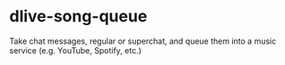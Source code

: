 # dlive-song-queue
Take chat messages, regular or superchat, and queue them into a music service (e.g. YouTube, Spotify, etc.)
